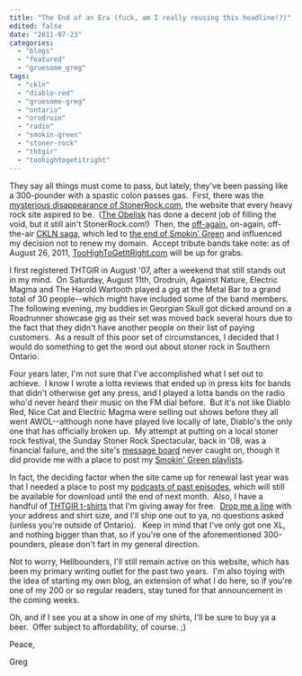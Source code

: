 ```yaml
---
title: "The End of an Era (fuck, am I really reusing this headline!?)"
edited: false
date: "2011-07-23"
categories:
  - "blogs"
  - "featured"
  - "gruesome_greg"
tags:
  - "ckln"
  - "diablo-red"
  - "gruesome-greg"
  - "ontario"
  - "orodruin"
  - "radio"
  - "smokin-green"
  - "stoner-rock"
  - "thtgir"
  - "toohightogetitright"
---
```


They say all things must come to pass, but lately, they've been passing like a 300-pounder with a spastic colon passes gas.  First, there was the [mysterious disappearance of StonerRock.com](http://www.hellbound.ca/2010/12/where-have-you-gone-stonerrock-com/), the website that every heavy rock site aspired to be.  ([The Obelisk](http://www.theobelisk.net/obelisk/) has done a decent job of filling the void, but it still ain't StonerRock.com!)  Then, the [off-again](http://www.hellbound.ca/2011/02/the-end-of-an-era/), on-again, off-the-air [CKLN saga](http://www.hellbound.ca/2011/02/back-from-the-brink-and-back-on-the-air/), which led to [the end of Smokin' Green](http://www.hellbound.ca/2011/04/this-is-the-end-my-friends/) and influenced my decision not to renew my domain.  Accept tribute bands take note: as of August 26, 2011, [TooHighToGetItRight.com](http://www.toohightogetitright.com) will be up for grabs.

I first registered THTGIR in August '07, after a weekend that still stands out in my mind.  On Saturday, August 11th, Orodruin, Against Nature, Electric Magma and The Harold Wartooth played a gig at the Metal Bar to a grand total of 30 people--which might have included some of the band members.  The following evening, my buddies in Georgian Skull got dicked around on a Roadrunner showcase gig as their set was moved back several hours due to the fact that they didn't have another people on their list of paying customers.  As a result of this poor set of circumstances, I decided that I would do something to get the word out about stoner rock in Southern Ontario.

Four years later, I'm not sure that I've accomplished what I set out to achieve.  I know I wrote a lotta reviews that ended up in press kits for bands that didn't otherwise get any press, and I played a lotta bands on the radio who'd never heard their music on the FM dial before.  But it's not like Diablo Red, Nice Cat and Electric Magma were selling out shows before they all went AWOL--although none have played live locally of late, Diablo's the only one that has officially broken up.  My attempt at putting on a local stoner rock festival, the Sunday Stoner Rock Spectacular, back in '08, was a financial failure, and the site's [message board](http://toohightogetitright.darkbb.com/) never caught on, though it did provide me with a place to post my [Smokin' Green playlists](http://toohightogetitright.darkbb.com/f17-smokin-green).

In fact, the deciding factor when the site came up for renewal last year was that I needed a place to post my [podcasts of past episodes](http://www.toohightogetitright.com/smokingreen.html), which will still be available for download until the end of next month.  Also, I have a handful of [THTGIR t-shirts](http://toohightogetitright.com/shirtpic.jpg) that I'm giving away for free.  [Drop me a line](mailto:gruesomegreg@toohightogetitright.com) with your address and shirt size, and I'll ship one out to ya, no questions asked (unless you're outside of Ontario).   Keep in mind that I've only got one XL, and nothing bigger than that, so if you're one of the aforementioned 300-pounders, please don't fart in my general direction.

Not to worry, Hellbounders, I'll still remain active on this website, which has been my primary writing outlet for the past two years.  I'm also toying with the idea of starting my own blog, an extension of what I do here, so if you're one of my 200 or so regular readers, stay tuned for that announcement in the coming weeks.

Oh, and if I see you at a show in one of my shirts, I'll be sure to buy ya a beer.  Offer subject to affordability, of course. ;)

Peace,

Greg

